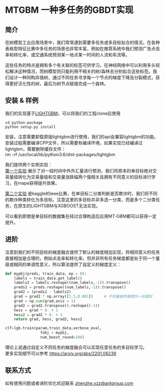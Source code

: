 MTGBM 一种多任务的GBDT实现
=========================================

简介  
-----------------------------

在树模型工业应用场景中，我们常常遇到需要多任务或多目标拟合的情况，在各种表格型特征比赛中多任务的场景也非常丰富，例如在推荐系统中我们预测广告点击率和转化率，或交通系统预测某一地点某一时间的人流和车流等。  


这些任务的特点是拥有多个有关联的标签可供学习，在神经网络中可以利用多头轻松解决这种情况，而树模型则只能利用不相关的树/森林去分别拟合这些标签。我们设计一种同构异值树，通过不同任务寻求每一个节点的梯度下降及分裂模式，获得更好泛化性的树，最后为树节点赋值完成一个森林。  



安装 & 样例
-----------------------------
我们的实现基于[LIGHTGBM](https://github.com/microsoft/LightGBM)，可以将我们的工程clone后使用  
```
cd python-package  
python setup.py install  
```
安装，注意需要卸载原版lightgbm进行使用，我们的api会兼容lightgbm的功能。  
安装过程需要编译CPP文件，所以需要有编译环境，如果实现已经编译过lightgbm，需要删除缓存文件：   
rm -rf /usr/local/lib/python3.6/dist-packages/lightgbm   


我们提供两个实例实验：  
[第一个实验](https://github.com/mtgbmcode/mtgbmcode/tree/main/examples/example1) 展示了对一段时间中外外汇量进行预测，我们将原本的单目标绝对交易量级转化为交易量级和交易量涨跌幅两个强相关且拥有不同意义的目标进行学习，在mape获得提升效果。  

[第二个实验](https://github.com/mtgbmcode/mtgbmcode/tree/main/examples/example2) 是kaggle的ieee比赛，在单目标二分类判断是否欺诈时，我们将不同的欺诈种类转化为多目标。注意这里的多目标并非多选一分类，而是多个二分类任务，在原生的LIGHTGBM与XGBOOST无法实现。

可以看到即使是单目标的数据集在经过合理构造后应用MT-GBM都可以获得一定提升。

进阶
-----------------------------

注意到我们的不同目标的梯度融合提供了默认的梯度相加实现，将相同意义的任务直接相加是合理的，例如点击率和转化率。但并非所有任务梯度都是处于同一个量级或相同的单调性意义，所以算法提供了自定义的梯度定义：
```python
def mypbj(preds, train_data, ep = 0):
    labels = train_data.get_label()
    labels2 = labels.reshape((num_labels,-1)).transpose()    
    preds2 = preds.reshape((num_labels,-1)).transpose()
    grad2 = (preds2 - labels2)                               
    grad = grad2 * np.array([1.5,0.001])     # 不同量级的梯度归一后相加                
    grad = np.sum(grad,axis = 1)
    grad2 = grad2.transpose().reshape((-1))                  
    hess = grad * 0. + 1
    hess2 = grad2 * 0. + 1
    return grad, hess, grad2, hess2    

clf=lgb.train(param,train_data,verbose_eval,
                fobj = mypbj,
                num_boost_round=100)
```  
理论上说通过自定义不同任务的梯度融合可以实现任意任务的多目标学习。    
更多实现细节可以参考  https://arxiv.org/abs/2201.06239                   
            
联系方式
-----------------------------   
如有使用问题或者进阶优化欢迎联系 zhenzhe.yzz@antgroup.com

